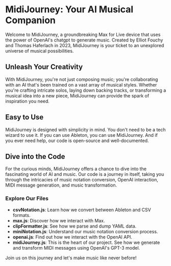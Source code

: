 # MidiJourney: Your AI Musical Companion

Welcome to MidiJourney, a groundbreaking Max for Live device that uses the power of OpenAI's chatgpt to generate music. Created by Elliot Fouchy and Thomas Haferlach in 2023, MidiJourney is your ticket to an unexplored universe of musical possibilities.

## Unleash Your Creativity

With MidiJourney, you're not just composing music; you're collaborating with an AI that's been trained on a vast array of musical styles. Whether you're crafting intricate solos, laying down backing tracks, or transforming a musical idea into a new piece, MidiJourney can provide the spark of inspiration you need.

## Easy to Use

MidiJourney is designed with simplicity in mind. You don't need to be a tech wizard to use it. If you can use Ableton, you can use MidiJourney. And if you ever need help, our code is open-source and well-documented.
## Dive into the Code

For the curious minds, MidiJourney offers a chance to dive into the fascinating world of AI and music. Our code is a journey in itself, taking you through the intricacies of music notation conversion, OpenAI interaction, MIDI message generation, and music transformation.

### Explore Our Files

- **csvNotation.js**: Learn how we convert between Ableton and CSV formats.
- **max.js**: Discover how we interact with Max.
- **clipFormatter.js**: See how we parse and dump YAML data.
- **miniNotation.js**: Understand our music notation conversion process.
- **openai.js**: Find out how we interact with the OpenAI API.
- **midiJourney.js**: This is the heart of our project. See how we generate and transform MIDI messages using OpenAI's GPT-3 model.

Join us on this journey and let's make music like never before!